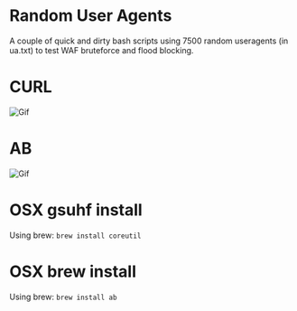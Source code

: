 # Random User Agents
A couple of quick and dirty bash scripts using 7500 random useragents (in ua.txt) to test WAF bruteforce and flood blocking. 

# CURL
![Gif](http://i.giphy.com/3o7TKReKtMtFMVByOQ.gif "Gif")

# AB
![Gif](http://i.giphy.com/l0MYLVcGnOzagSs36.gif "Gif")

# OSX gsuhf install
Using brew: `brew install coreutil`

# OSX brew install
Using brew: `brew install ab`
